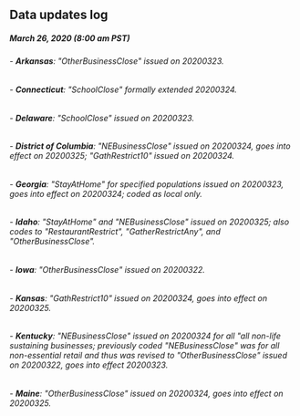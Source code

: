 ## Data updates log

##### March 26, 2020 (8:00 am PST)  
###### - **Arkansas**: "OtherBusinessClose" issued on 20200323.    
###### - **Connecticut**: "SchoolClose" formally extended 20200324.    
###### - **Delaware**: "SchoolClose" issued on 20200323.  
###### - **District of Columbia**: "NEBusinessClose" issued on 20200324, goes into effect on 20200325; "GathRestrict10" issued on 20200324.  
###### - **Georgia**: "StayAtHome" for specified populations issued on 20200323, goes into effect on 20200324; coded as local only.  
###### - **Idaho**: "StayAtHome" and "NEBusinessClose" issued on 20200325; also codes to "RestaurantRestrict", "GatherRestrictAny", and "OtherBusinessClose".  
###### - **Iowa**: "OtherBusinessClose" issued on 20200322.  
###### - **Kansas**: "GathRestrict10" issued on 20200324, goes into effect on 20200325.  
###### - **Kentucky**: "NEBusinessClose" issued on 20200324 for all "all non-life sustaining businesses; previously coded "NEBusinessClose" was for all non-essential *retail* and thus was revised to "OtherBusinessClose" issued on 20200322, goes into effect 20200323.  
###### - **Maine**: "OtherBusinessClose" issued on 20200324, goes into effect on 20200325.  
